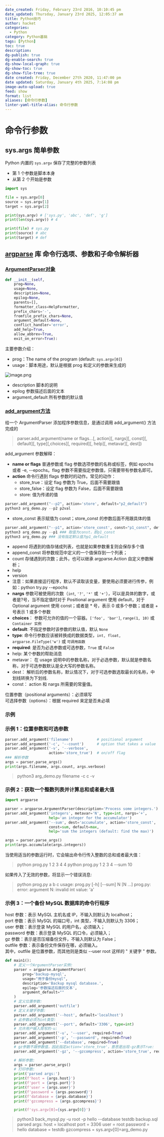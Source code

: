 ```yaml
---
date_created: Friday, February 23rd 2016, 10:10:45 pm
date_updated: Thursday, January 23rd 2025, 12:05:37 am
title: Python技巧
author: hacket
categories:
  - Python
category: Python基础
tags: [Python]
toc: true
description: 
dg-publish: true
dg-enable-search: true
dg-show-local-graph: true
dg-show-toc: true
dg-show-file-tree: true
date created: Friday, December 27th 2020, 11:47:00 pm
date updated: Saturday, January 4th 2025, 7:14:08 pm
image-auto-upload: true
feed: show
format: list
aliases: [命令行参数]
linter-yaml-title-alias: 命令行参数
---
```


# 命令行参数

## sys.args 简单参数

Python 内置的 `sys.argv` 保存了完整的参数列表

- 第 1 个参数是脚本本身
- 从第 2 个开始是参数

```python
import sys

file = sys.argv[0]
source = sys.argv[1]
target = sys.argv[2]

print(sys.argv) # ['sys.py', 'abc', 'def', 'g']
print(len(sys.argv)) # 4

print(file) # sys.py
print(source) # abc
print(target) # def
```

## [argparse](https://docs.python.org/zh-cn/3/library/argparse.html#module-argparse) 库 命令行选项、参数和子命令解析器

### [ArgumentParser对象](https://docs.python.org/zh-cn/3/library/argparse.html#argumentparser-objects)

```python
def __init__(self,
    prog=None,
    usage=None,
    description=None,
    epilog=None,
    parents=[],
    formatter_class=HelpFormatter,
    prefix_chars='-',
    fromfile_prefix_chars=None,
    argument_default=None,
    conflict_handler='error',
    add_help=True,
    allow_abbrev=True,
    exit_on_error=True):
```

主要参数介绍：

- prog：The name of the program (default: `sys.argv[0]`)
- usage：脚本用途，默认是根据 prog 和定义的参数来生成的

![image.png](https://cdn.nlark.com/yuque/0/2023/png/694278/1698931150541-93f7dd2d-a895-4a59-9ae7-f39d08ffcab6.png#averageHue=%232b2c2f&clientId=u3366a8a2-539f-4&from=paste&height=46&id=u5a3a85cc&originHeight=92&originWidth=1882&originalType=binary&ratio=2&rotation=0&showTitle=false&size=35670&status=done&style=none&taskId=u04b30a7a-b56d-4920-ae45-ad7d8347df8&title=&width=941)

- description 脚本的说明
- epilog 参数描述后面的文本
- argument_default 所有参数的默认值

### [add_argument方法](https://docs.python.org/zh-cn/3/library/argparse.html#the-add-argument-method)

给一个 ArgumentParser 添加程序参数信息，是通过调用 add_argument() 方法完成的

> parser.add_argument(name or flags…[, action][, nargs][, const][, default][, type][,choices][, required][, help][, metavar][, dest])

add_argument 参数解释：

- **name or flags** 普通参数或 flag 参数选项参数的名称或标签，例如 epochs 或者 -e, --epochs。flag 参数不需要指定参数值，只需要带有参数名即可。
- **action** 命令行遇到 flags 参数时的动作。常见的动作：
  - store_true：设定 flag 参数为 True，后面不需要跟值
  - store_false：设定 flag 参数为 False，后面不需要跟值
  - store: 值为传递的值

```python
parser.add_argument("--p2", action='store', default="p2_default")
python3 arg_demo.py --p2 p2val 
```

- store_const 表示赋值为 const；store_const 的参数后面不用跟具体的值

```python
parser.add_argument("--p1", action='store_const', const="p1_const", default="p1_default")
python3 arg_demo.py --p1 ### 取值为const，即p1_const
python3 arg_demo.py ### 没有指定默认值为p1_default
```

- append 将遇到的值存储成列表，也就是如果参数重复则会保存多个值
- append_const 将参数规范中定义的一个值保存到一个列表；
- count 存储遇到的次数；此外，也可以继承 argparse.Action 自定义参数解析；
- help
- version
- 注意：如果直接运行程序，默认不读取该变量，要使用必须要进行传参，例如：python try.py --epochs
- **nargs** 参数可被使用的次数（`int`, `'?'`, `'*'` 或 `'+'`），可以是具体的数字，或者是?号，当不指定值时对于 Positional argument 使用 default，对于 Optional argument 使用 const；或者是 * 号，表示 0 或多个参数；或者是 + 号表示 1 或多个参数
- **choices**： 参数可允许的值的一个容器。`['foo', 'bar']`, `range(1, 10)` 或 `Container 实例`
- **default**: 不指定参数时该参数的默认值，默认 `None`
- **type**: 命令行参数应该被转换成的数据类型，`int, float, argparse.FileType('w')` 或 `可调用函数`
- **required**: 是否为必选参数或可选参数，`True` 或 `False`
- help: 某个参数的帮助消息
- metavar： 在 usage 说明中的参数名称，对于必选参数，默认就是参数名称，对于可选参数默认是全大写的参数名称。
- dest： 解析后的参数名称，默认情况下，对于可选参数选取最长的名称，中划线转换为下划线.
- const： action 和 nargs 所需要的常量值。

位置参数（positional arguments）：必须填写<br>可选择参数（options）：根据 required 来定是否未必填

### 示例

### 示例 1：位置参数和可选参数

```python
parser.add_argument('filename')           # positional argument
parser.add_argument('-c', '--count')      # option that takes a value
parser.add_argument('-v', '--verbose',
                    action='store_true')  # on/off flag
### 解析参数
args = parser.parse_args()
print(args.filename, args.count, args.verbose)
```

> python3 arg_demo.py filename -c c -v

### 示例 2：获取一个整数列表并计算总和或者最大值

```python
import argparse

parser = argparse.ArgumentParser(description='Process some integers.')
parser.add_argument('integers', metavar='N', type=int, nargs='+',
                    help='an integer for the accumulator')
parser.add_argument('--sum', dest='accumulate', action='store_const',
                    const=sum, default=max,
                    help='sum the integers (default: find the max)')

args = parser.parse_args()
print(args.accumulate(args.integers))
```

当使用适当的参数运行时，它会输出命令行传入整数的总和或者最大值：

> python prog.py 1 2 3 4
> 4
> python prog.py 1 2 3 4 --sum
> 10

如果传入了无效的参数，将显示一个错误消息:

> python prog.py a b c
> usage: prog.py [-h] [--sum] N [N …]
> prog.py: error: argument N: invalid int value: 'a'

### 示例 3：一个备份 MySQL 数据库的命令行程序

host 参数：表示 MySQL 主机名或 IP，不输入则默认为 localhost；<br>port 参数：表示 MySQL 的端口号，int 类型，不输入则默认为 3306；<br>user 参数：表示登录 MySQL 的用户名，必须输入；<br>password 参数：表示登录 MySQL 的口令，必须输入；<br>gz 参数：表示是否压缩备份文件，不输入则默认为 False；<br>outfile 参数：表示备份文件保存在哪，必须输入。<br>其中，outfile 是位置参数，而其他则是类似 --user root 这样的 " 关键字 " 参数。

```python
def main1():
    # 定义一个ArgumentParser实例:
    parser = argparse.ArgumentParser(
        prog='backup-mysql',
        usage="用于备份mysql",
        description='Backup mysql database.',
        epilog='参数描述后面的文本',
        argument_default=""
    )
    # 定义位置参数:
    parser.add_argument('outfile')
    # 定义关键字参数:
    parser.add_argument('--host', default='localhost')
    # 此参数必须为int类型:
    parser.add_argument('--port', default='3306', type=int)
    # 允许用户输入简写的-u:
    parser.add_argument('-u', '--user', required=True)
    parser.add_argument('-p', '--password', required=True)
    parser.add_argument('--database', required=True)
    # gz参数不跟参数值，因此指定action='store_true'，意思是出现-gz表示True:
    parser.add_argument('-gz', '--gzcompress', action='store_true', required=False, help='Compress backup files by gz.')

    # 解析参数:
    args = parser.parse_args()
    # 打印参数:
    print('parsed args:')
    print(f'host = {args.host}')
    print(f'port = {args.port}')
    print(f'user = {args.user}')
    print(f'password = {args.password}')
    print(f'database = {args.database}')
    print(f'gzcompress = {args.gzcompress}')

    print(f'sys.argv[0]={sys.argv[0]}')
```

> python3 back_mysql.py -u root -p hello --database testdb backup.sql
> parsed args:
> host = localhost
> port = 3306
> user = root
> password = hello
> database = testdb
> gzcompress =
> sys.argv[0]=arg_demo.py
